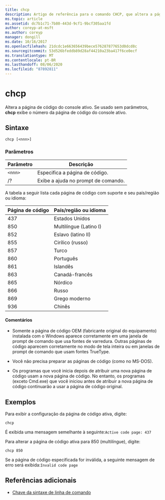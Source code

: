 ```yaml
---
title: chcp
description: Artigo de referência para o comando CHCP, que altera a página de código ativa do console.
ms.topic: article
ms.assetid: dc7b1c71-7b80-443d-9cf1-9bcf305aa1fd
author: coreyp-at-msft
ms.author: coreyp
manager: dongill
ms.date: 10/16/2017
ms.openlocfilehash: 21dcdc1e663656439bece576287877653d0dcd8c
ms.sourcegitcommit: 53d526bfeddb89d28af44210a23ba417f6ce0ecf
ms.translationtype: MT
ms.contentlocale: pt-BR
ms.lasthandoff: 08/06/2020
ms.locfileid: "87892811"
---
```

# <a name="chcp"></a>chcp

Altera a página de código do console ativo. Se usado sem parâmetros, **chcp** exibe o número da página de código do console ativo.

## <a name="syntax"></a>Sintaxe

```
chcp [<nnn>]
```

### <a name="parameters"></a>Parâmetros

| Parâmetro | Descrição |
| --------- | ----------- |
| `<nnn>` | Especifica a página de código. |
| /? | Exibe a ajuda no prompt de comando. |

A tabela a seguir lista cada página de código com suporte e seu país/região ou idioma:

| Página de código | País/região ou idioma |
| --------- | -------------------------- |
| 437 | Estados Unidos |
| 850 | Multilíngue (Latino I) |
| 852 | Eslavo (latino II) |
| 855 | Cirílico (russo) |
| 857 | Turco |
| 860 | Português |
| 861 | Islandês |
| 863 | Canadá-francês |
| 865 | Nórdico |
| 866 | Russo |
| 869 | Grego moderno |
| 936 | Chinês |

#### <a name="remarks"></a>Comentários

- Somente a página de código OEM (fabricante original do equipamento) instalada com o Windows aparece corretamente em uma janela de prompt de comando que usa fontes de varredura. Outras páginas de código aparecem corretamente no modo de tela inteira ou em janelas de prompt de comando que usam fontes TrueType.

- Você não precisa preparar as páginas de código (como no MS-DOS).

- Os programas que você inicia depois de atribuir uma nova página de código usam a nova página de código. No entanto, os programas (exceto Cmd.exe) que você iniciou antes de atribuir a nova página de código continuarão a usar a página de código original.

## <a name="examples"></a>Exemplos

Para exibir a configuração da página de código ativa, digite:

```
chcp
```

É exibida uma mensagem semelhante à seguinte:`Active code page: 437`

Para alterar a página de código ativa para 850 (multilíngue), digite:

```
chcp 850
```

Se a página de código especificada for inválida, a seguinte mensagem de erro será exibida:`Invalid code page`

## <a name="additional-references"></a>Referências adicionais

- [Chave da sintaxe de linha de comando](command-line-syntax-key.md)
